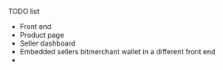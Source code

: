 TODO list
* Front end
* Product page
* Seller dashboard
* Embedded sellers bitmerchant wallet in a different front end
* 